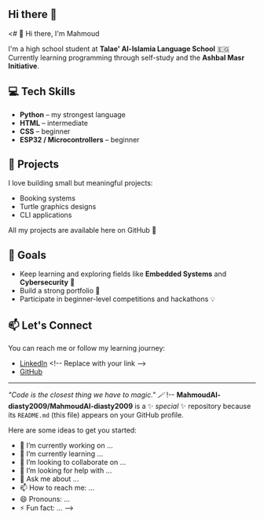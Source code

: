 ## Hi there 👋

<# 👋 Hi there, I'm Mahmoud

I'm a high school student at **Talae' Al-Islamia Language School** 🇪🇬
Currently learning programming through self-study and the **Ashbal Masr Initiative**.

## 💻 Tech Skills
- **Python** – my strongest language
- **HTML** – intermediate
- **CSS** – beginner
- **ESP32 / Microcontrollers** – beginner

## 🚀 Projects
I love building small but meaningful projects:
- Booking systems
- Turtle graphics designs
- CLI applications

All my projects are available here on GitHub 📂

## 🎯 Goals
- Keep learning and exploring fields like **Embedded Systems** and **Cybersecurity** 🔐
- Build a strong portfolio 💼
- Participate in beginner-level competitions and hackathons 💡

## 📫 Let's Connect
You can reach me or follow my learning journey:
- [LinkedIn]([https://linkedin.com](https://www.linkedin.com/in/mahmoud-al-diasty-4655b8324/)) <!-- Replace with your link -->
- [GitHub](https://github.com/your-username)

---
*"Code is the closest thing we have to magic." 🪄*
!--
**MahmoudAl-diasty2009/MahmoudAl-diasty2009** is a ✨ _special_ ✨ repository because its `README.md` (this file) appears on your GitHub profile.

Here are some ideas to get you started:

- 🔭 I’m currently working on ...
- 🌱 I’m currently learning ...
- 👯 I’m looking to collaborate on ...
- 🤔 I’m looking for help with ...
- 💬 Ask me about ...
- 📫 How to reach me: ...
- 😄 Pronouns: ...
- ⚡ Fun fact: ...
-->
